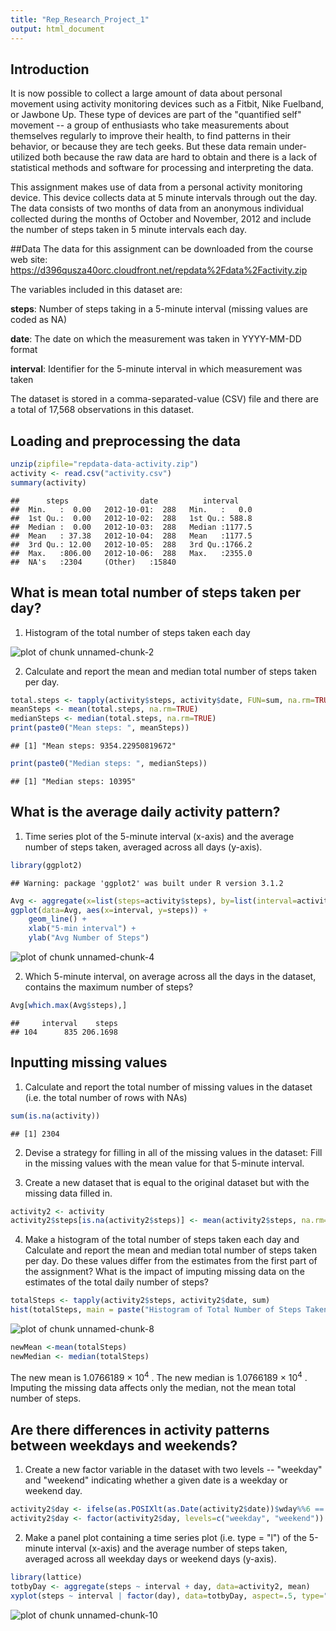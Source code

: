 ```yaml
---
title: "Rep_Research_Project_1"
output: html_document
---
```


## Introduction
It is now possible to collect a large amount of data about personal movement using activity monitoring devices such as a Fitbit, Nike Fuelband, or Jawbone Up. These type of devices are part of the "quantified self" movement -- a group of enthusiasts who take measurements about themselves regularly to improve their health, to find patterns in their behavior, or because they are tech geeks. But these data remain under-utilized both because the raw data are hard to obtain and there is a lack of statistical methods and software for processing and interpreting the data.

This assignment makes use of data from a personal activity monitoring device. This device collects data at 5 minute intervals through out the day. The data consists of two months of data from an anonymous individual collected during the months of October and November, 2012 and include the number of steps taken in 5 minute intervals each day.

##Data
The data for this assignment can be downloaded from the course web site:
<https://d396qusza40orc.cloudfront.net/repdata%2Fdata%2Factivity.zip>

The variables included in this dataset are:

**steps**: Number of steps taking in a 5-minute interval (missing values are coded as NA)

**date**: The date on which the measurement was taken in YYYY-MM-DD format

**interval**: Identifier for the 5-minute interval in which measurement was taken

The dataset is stored in a comma-separated-value (CSV) file and there are a total of 17,568 observations in this dataset.


## Loading and preprocessing the data


```r
unzip(zipfile="repdata-data-activity.zip")
activity <- read.csv("activity.csv")
summary(activity)
```

```
##      steps                date          interval     
##  Min.   :  0.00   2012-10-01:  288   Min.   :   0.0  
##  1st Qu.:  0.00   2012-10-02:  288   1st Qu.: 588.8  
##  Median :  0.00   2012-10-03:  288   Median :1177.5  
##  Mean   : 37.38   2012-10-04:  288   Mean   :1177.5  
##  3rd Qu.: 12.00   2012-10-05:  288   3rd Qu.:1766.2  
##  Max.   :806.00   2012-10-06:  288   Max.   :2355.0  
##  NA's   :2304     (Other)   :15840
```

## What is mean total number of steps taken per day?

1. Histogram of the total number of steps taken each day

![plot of chunk unnamed-chunk-2](figure/unnamed-chunk-2-1.png) 

2. Calculate and report the mean and median total number of steps taken per day.


```r
total.steps <- tapply(activity$steps, activity$date, FUN=sum, na.rm=TRUE)
meanSteps <- mean(total.steps, na.rm=TRUE)
medianSteps <- median(total.steps, na.rm=TRUE)
print(paste0("Mean steps: ", meanSteps))
```

```
## [1] "Mean steps: 9354.22950819672"
```

```r
print(paste0("Median steps: ", medianSteps))
```

```
## [1] "Median steps: 10395"
```

## What is the average daily activity pattern?

1. Time series plot of the 5-minute interval (x-axis) and the average number of steps taken, averaged across all days (y-axis).


```r
library(ggplot2)
```

```
## Warning: package 'ggplot2' was built under R version 3.1.2
```

```r
Avg <- aggregate(x=list(steps=activity$steps), by=list(interval=activity$interval), FUN=mean, na.rm=TRUE)
ggplot(data=Avg, aes(x=interval, y=steps)) +
    geom_line() +
    xlab("5-min interval") +
    ylab("Avg Number of Steps")
```

![plot of chunk unnamed-chunk-4](figure/unnamed-chunk-4-1.png) 

2. Which 5-minute interval, on average across all the days in the dataset, contains the maximum number of steps?


```r
Avg[which.max(Avg$steps),]
```

```
##     interval    steps
## 104      835 206.1698
```


## Inputting missing values

1. Calculate and report the total number of missing values in the dataset (i.e. the total number of rows with NAs)


```r
sum(is.na(activity))
```

```
## [1] 2304
```


2. Devise a strategy for filling in all of the missing values in the dataset: 
Fill in the missing values with the mean value for that 5-minute interval.

3. Create a new dataset that is equal to the original dataset but with the missing data filled in.


```r
activity2 <- activity
activity2$steps[is.na(activity2$steps)] <- mean(activity2$steps, na.rm=TRUE)
```

4. Make a histogram of the total number of steps taken each day and Calculate and report the mean and median total number of steps taken per day. Do these values differ from the estimates from the first part of the assignment? What is the impact of imputing missing data on the estimates of the total daily number of steps?


```r
totalSteps <- tapply(activity2$steps, activity2$date, sum)
hist(totalSteps, main = paste("Histogram of Total Number of Steps Taken per Day"), xlab="Sum of Steps")
```

![plot of chunk unnamed-chunk-8](figure/unnamed-chunk-8-1.png) 

```r
newMean <-mean(totalSteps)
newMedian <- median(totalSteps)
```

The new mean is 1.0766189 &times; 10<sup>4</sup> . The new median is 1.0766189 &times; 10<sup>4</sup> . 
Imputing the missing data affects only the median, not the mean total number of steps.


## Are there differences in activity patterns between weekdays and weekends?

1. Create a new factor variable in the dataset with two levels -- "weekday" and "weekend" indicating whether a given date is a weekday or weekend day.


```r
activity2$day <- ifelse(as.POSIXlt(as.Date(activity2$date))$wday%%6 == 0, "weekend", "weekday")
activity2$day <- factor(activity2$day, levels=c("weekday", "weekend"))
```

2. Make a panel plot containing a time series plot (i.e. type = "l") of the 5-minute interval (x-axis) and the average number of steps taken, averaged across all weekday days or weekend days (y-axis). 


```r
library(lattice)
totbyDay <- aggregate(steps ~ interval + day, data=activity2, mean)
xyplot(steps ~ interval | factor(day), data=totbyDay, aspect=.5, type="l")
```

![plot of chunk unnamed-chunk-10](figure/unnamed-chunk-10-1.png) 


